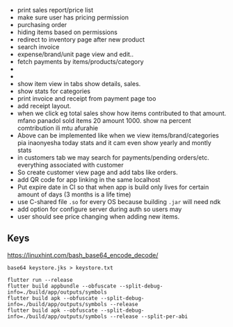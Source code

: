 - print sales report/price list
- make sure user has pricing permission
- purchasing order
- hiding items based on permissions
- redirect to inventory page after new product
- search invoice
- expense/brand/unit page view and edit..
- fetch payments by items/products/category
- 
- 
- show item view in tabs show details, sales.
- show stats for categories
- print invoice and receipt from payment page too
- add receipt layout.
- when we click eg total sales show how items contributed to that amount. mfano panadol sold items 20 amount 1000. show na percent comtribution ili mtu afurahie
- Above can be implemented like when we view items/brand/categories pia inaonyesha today stats and it cam even show yearly and montly stats
- in customers tab we may search for payments/pending orders/etc. everything associated with
  customer
- So create customer view page and add tabs like orders.
- add QR code for app linking in the same localhost
- Put expire date in CI so that when app is build only lives for certain amount of days (3 months is
  a life time)
- use C-shared file `.so` for every OS because building `.jar` will need ndk
- add option for configure server during auth so users may
- user should see price changing when adding new items.

## Keys

https://linuxhint.com/bash_base64_encode_decode/

```aidl
base64 keystore.jks > keystore.txt
```

```aidl
flutter run --release
flutter build appbundle --obfuscate --split-debug-info=./build/app/outputs/symbols
flutter build apk --obfuscate --split-debug-info=./build/app/outputs/symbols --release
flutter build apk --obfuscate --split-debug-info=./build/app/outputs/symbols --release --split-per-abi
```